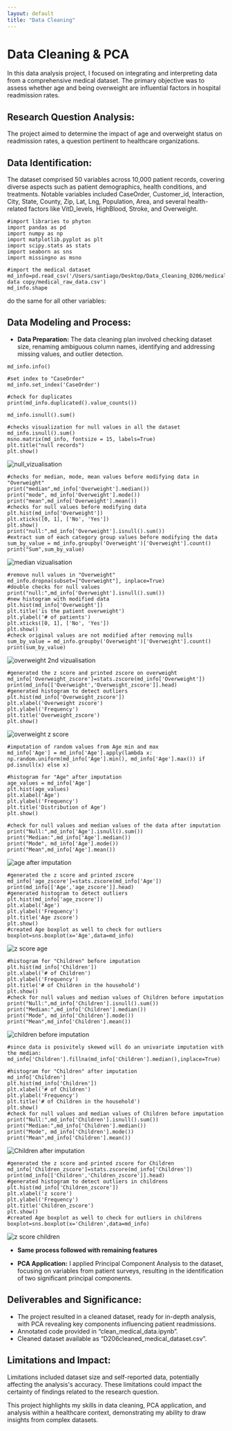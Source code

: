 ```yaml
---
layout: default
title: "Data Cleaning"
---
```

# Data Cleaning & PCA

In this data analysis project, I focused on integrating and interpreting data from a comprehensive medical dataset. The primary objective was to assess whether age and being overweight are influential factors in hospital readmission rates.

## Research Question Analysis:
The project aimed to determine the impact of age and overweight status on readmission rates, a question pertinent to healthcare organizations.

## Data Identification:
The dataset comprised 50 variables across 10,000 patient records, covering diverse aspects such as patient demographics, health conditions, and treatments. Notable variables included CaseOrder, Customer_id, Interaction, City, State, County, Zip, Lat, Lng, Population, Area, and several health-related factors like VitD_levels, HighBlood, Stroke, and Overweight.

```
#import libraries to phyton
import pandas as pd
import numpy as np 
import matplotlib.pyplot as plt
import scipy.stats as stats
import seaborn as sns
import missingno as msno
```
```
#import the medical dataset 
md_info=pd.read_csv('/Users/santiago/Desktop/Data_Cleaning_D206/medical data copy/medical_raw_data.csv')
md_info.shape
```


do the same for all other variables:






## Data Modeling and Process:

- **Data Preparation:** The data cleaning plan involved checking dataset size, renaming ambiguous column names, identifying and addressing missing values, and outlier detection.

```
md_info.info()

#set index to "CaseOrder"
md_info.set_index('CaseOrder')
```
```
#check for duplicates
print(md_info.duplicated().value_counts())

md_info.isnull().sum()
```
```
#checks visualization for null values in all the dataset
md_info.isnull().sum()
msno.matrix(md_info, fontsize = 15, labels=True)
plt.title("null records")
plt.show()
```
![null_vizualisation](/assets/SCR-20231123-udza.png)

```
#checks for median, mode, mean values before modifying data in "Overweight"
print("median",md_info['Overweight'].median())
print("mode", md_info['Overweight'].mode())
print("mean",md_info['Overweight'].mean())
#checks for null values before modifying data
plt.hist(md_info['Overweight'])
plt.xticks([0, 1], ['No', 'Yes'])
plt.show()
print("null:",md_info['Overweight'].isnull().sum())
#extract sum of each category group values before modifying the data
sum_by_value = md_info.groupby('Overweight')['Overweight'].count()
print("Sum",sum_by_value)

```
![median vizualisation](/assets/SCR-20231123-ufqi.png)

```
#remove null values in "Overweight"
md_info.dropna(subset=["Overweight"], inplace=True)
#double checks for null values
print("null:",md_info['Overweight'].isnull().sum())
#new histogram with modified data
plt.hist(md_info['Overweight'])
plt.title('is the patient overweight')
plt.ylabel('# of patients')
plt.xticks([0, 1], ['No', 'Yes'])
plt.show()
#check original values are not modified after removing nulls
sum_by_value = md_info.groupby('Overweight')['Overweight'].count()
print(sum_by_value)

```
![overweight 2nd vizualisation](/assets/SCR-20231123-uhav.png)

```
#generated the z score and printed zscore on overweight
md_info['Overweight_zscore']=stats.zscore(md_info['Overweight'])
print(md_info[['Overweight','Overweight_zscore']].head)
#generated histogram to detect outliers
plt.hist(md_info['Overweight_zscore'])
plt.xlabel('Overweight zscore')
plt.ylabel('Frequency')
plt.title('Overweight_zscore')
plt.show()

```
![overweight z score](/assets/SCR-20231123-ukjb.png)

```
#imputation of random values from Age min and max
md_info['Age'] = md_info['Age'].apply(lambda x: np.random.uniform(md_info['Age'].min(), md_info['Age'].max()) if pd.isnull(x) else x)

#histogram for "Age" after imputation
age_values = md_info['Age']
plt.hist(age_values)
plt.xlabel('Age')
plt.ylabel('Frequency')
plt.title('Distribution of Age')
plt.show()

#check for null values and median values of the data after imputation
print("Null:",md_info['Age'].isnull().sum())
print("Median:",md_info['Age'].median())
print("Mode", md_info['Age'].mode())
print("Mean",md_info['Age'].mean())
```
![age after imputation](/assets/SCR-20231123-ultb.png)

```
#generated the z score and printed zscore
md_info['age_zscore']=stats.zscore(md_info['Age'])
print(md_info[['Age','age_zscore']].head)
#generated histogram to detect outliers
plt.hist(md_info['age_zscore'])
plt.xlabel('Age')
plt.ylabel('Frequency')
plt.title('Age zscore')
plt.show()
#created Age boxplot as well to check for outliers
boxplot=sns.boxplot(x='Age',data=md_info)
```

![z score age](/assets/SCR-20231123-umpv.png)

```
#histogram for "Children" before imputation
plt.hist(md_info['Children'])
plt.xlabel('# of Children')
plt.ylabel('Frequency')
plt.title('# of Children in the household')
plt.show()
#check for null values and median values of Children before imputation
print("Null:",md_info['Children'].isnull().sum())
print("Median:",md_info['Children'].median())
print("Mode", md_info['Children'].mode())
print("Mean",md_info['Children'].mean())
```
![children before imputation](/assets/SCR-20231123-uocw.png)

```
#since data is posivitely skewed will do an univariate imputation with the median: 
md_info['Children'].fillna(md_info['Children'].median(),inplace=True)

#histogram for "Children" after imputation
md_info['Children']
plt.hist(md_info['Children'])
plt.xlabel('# of Children')
plt.ylabel('Frequency')
plt.title('# of Children in the household')
plt.show()
#check for null values and median values of Children before imputation
print("Null:",md_info['Children'].isnull().sum())
print("Median:",md_info['Children'].median())
print("Mode", md_info['Children'].mode())
print("Mean",md_info['Children'].mean())
```

![Children after imputation](/assets/SCR-20231123-uoxx.png)

```
#generated the z score and printed zscore for Children
md_info['Children_zscore']=stats.zscore(md_info['Children'])
print(md_info[['Children','Children_zscore']].head)
#generated histogram to detect outliers in childrens
plt.hist(md_info['Children_zscore'])
plt.xlabel('z score')
plt.ylabel('Frequency')
plt.title('Children_zscore')
plt.show()
#created Age boxplot as well to check for outliers in childrens
boxplot=sns.boxplot(x='Children',data=md_info)
```

![z score children](/assets/SCR-20231123-upym.png)

- **Same process followed with remaining features**

  
- **PCA Application:** I applied Principal Component Analysis to the dataset, focusing on variables from patient surveys, resulting in the identification of two significant principal components.
  
## Deliverables and Significance:

- The project resulted in a cleaned dataset, ready for in-depth analysis, with PCA revealing key components influencing patient readmissions.
- Annotated code provided in “clean_medical_data.ipynb”.
- Cleaned dataset available as “D206cleaned_medical_dataset.csv”.
  
## Limitations and Impact:

Limitations included dataset size and self-reported data, potentially affecting the analysis's accuracy.
These limitations could impact the certainty of findings related to the research question.

This project highlights my skills in data cleaning, PCA application, and analysis within a healthcare context, demonstrating my ability to draw insights from complex datasets.
